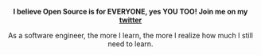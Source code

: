 

<p align="center"><b>I believe Open Source is for EVERYONE, yes YOU TOO! Join me on my <a href="https://twitter.com/Abdulwahedtalas">twitter</a> </b></p>

<p align="center">As a software engineer, the more I learn, the more I realize how much I still need to learn.</p>

<!-- <p align="center">
  <a href="http://twitter.com/abdulwahedtalas">
    <img src="https://img.shields.io/twitter/url?style=social&url=https%3A%2F%2Ftwitter.com%2FAbdulwahedtalas" />
  </a> -->
